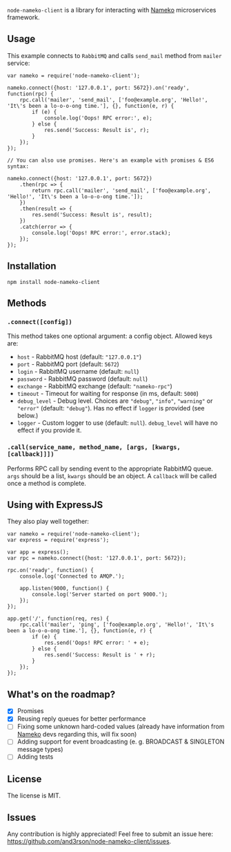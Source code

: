 `node-nameko-client` is a library for interacting with [Nameko] microservices framework.

## Usage

This example connects to `RabbitMQ` and calls `send_mail` method from `mailer` service:

    var nameko = require('node-nameko-client');

    nameko.connect({host: '127.0.0.1', port: 5672}).on('ready', function(rpc) {
        rpc.call('mailer', 'send_mail', ['foo@example.org', 'Hello!', 'It\'s been a lo-o-o-ong time.'], {}, function(e, r) {
            if (e) {
                console.log('Oops! RPC error:', e);
            } else {
                res.send('Success: Result is', r);
            }
        });
    });

    // You can also use promises. Here's an example with promises & ES6 syntax:

    nameko.connect({host: '127.0.0.1', port: 5672})
        .then(rpc => {
            return rpc.call('mailer', 'send_mail', ['foo@example.org', 'Hello!', 'It\'s been a lo-o-o-ong time.']);
        })
        .then(result => {
            res.send('Success: Result is', result);
        })
        .catch(error => {
            console.log('Oops! RPC error:', error.stack);
        });
    });

## Installation

    npm install node-nameko-client

## Methods

### `.connect([config])`

This method takes one optional argument: a config object.
Allowed keys are:

  - `host` - RabbitMQ host (default: `"127.0.0.1"`)
  - `port` - RabbitMQ port (default: `5672`)
  - `login` - RabbitMQ username (default: `null`)
  - `password` - RabbitMQ password (default: `null`)
  - `exchange` - RabbitMQ exchange (default: `"nameko-rpc"`)
  - `timeout` - Timeout for waiting for response (in ms, default: `5000`)
  - `debug_level` - Debug level. Choices are `"debug"`, `"info"`, `"warning"` or `"error"` (default: `"debug"`). Has no effect if `logger` is provided (see below.)
  - `logger` - Custom logger to use (default: `null`). `debug_level` will have no effect if you provide it.

### `.call(service_name, method_name, [args, [kwargs, [callback]]])`

Performs RPC call by sending event to the appropriate RabbitMQ queue.
`args` should be a list, `kwargs` should be an object.
A `callback` will be called once a method is complete.

## Using with ExpressJS

They also play well together:

    var nameko = require('node-nameko-client');
    var express = require('express');

    var app = express();
    var rpc = nameko.connect({host: '127.0.0.1', port: 5672});

    rpc.on('ready', function() {
        console.log('Connected to AMQP.');

        app.listen(9000, function() {
            console.log('Server started on port 9000.');
        });
    });

    app.get('/', function(req, res) {
        rpc.call('mailer', 'ping', ['foo@example.org', 'Hello!', 'It\'s been a lo-o-o-ong time.'], {}, function(e, r) {
            if (e) {
                res.send('Oops! RPC error: ' + e);
            } else {
                res.send('Success: Result is ' + r);
            }
        });
    });

## What's on the roadmap?

- [x] Promises
- [x] Reusing reply queues for better performance
- [ ] Fixing some unknown hard-coded values (already have information from [Nameko] devs regarding this, will fix soon)
- [ ] Adding support for event broadcasting (e. g. BROADCAST & SINGLETON message types)
- [ ] Adding tests

## License

The license is MIT.

## Issues

Any contribution is highly appreciated!
Feel free to submit an issue here: <https://github.com/and3rson/node-nameko-client/issues>.

[Nameko]: https://github.com/onefinestay/nameko
